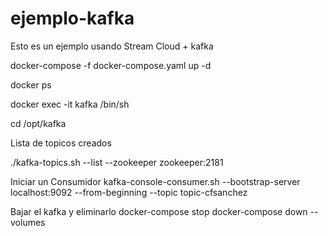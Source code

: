 # ejemplo-kafka
Esto es un ejemplo usando Stream Cloud + kafka 

docker-compose -f docker-compose.yaml up -d

docker ps 

docker exec -it kafka /bin/sh

cd /opt/kafka

Lista de topicos creados 

./kafka-topics.sh --list --zookeeper zookeeper:2181

Iniciar un Consumidor 
kafka-console-consumer.sh --bootstrap-server localhost:9092 --from-beginning --topic topic-cfsanchez

Bajar el kafka y eliminarlo
docker-compose stop
docker-compose down --volumes
